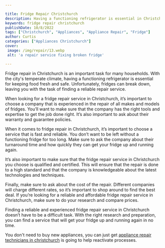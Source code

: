 ```yaml
---

title: Fridge Repair Christchurch
description: Having a functioning refrigerator is essential in Christchurch, or anywhere in NZ for that matter! and this post provides helpful information on how to find a reliable repair service, so read on to learn more!
keywords: fridge repair christchurch
publishDate: 10/8/2022
tags: ["Christchurch", "Appliances", "Appliance Repair", "Fridge"]
author: Curtis
categories: ["Appliances Christchurch"]
cover: 
 image: /img/repair/13.webp
 alt: 'a repair service fixing broken fridge'

---
```


Fridge repair in Christchurch is an important task for many households. With the city's temperate climate, having a functioning refrigerator is essential for keeping food fresh and safe. Unfortunately, fridges can break down, leaving you with the task of finding a reliable repair service.

When looking for a fridge repair service in Christchurch, it’s important to choose a company that is experienced in the repair of all makes and models of fridges. You’ll want to make sure that the company has the right tools and expertise to get the job done right. It’s also important to ask about their warranty and guarantee policies.

When it comes to fridge repair in Christchurch, it’s important to choose a service that is fast and reliable. You don’t want to be left without a functioning fridge for too long. Make sure to ask the company about their turnaround time and how quickly they can get your fridge up and running again.

It’s also important to make sure that the fridge repair service in Christchurch you choose is qualified and certified. This will ensure that the repair is done to a high standard and that the company is knowledgeable about the latest technologies and techniques.

Finally, make sure to ask about the cost of the repair. Different companies will charge different rates, so it’s important to shop around to find the best deal. If you’re looking for a reliable and affordable fridge repair service in Christchurch, make sure to do your research and compare prices.

Finding a reliable and experienced fridge repair service in Christchurch doesn’t have to be a difficult task. With the right research and preparation, you can find a service that will get your fridge up and running again in no time.

You don't need to buy new appliances, you can just get <a href="/pages/appliance-repair-technicians-in-christchurch/">appliance repair technicians in christchurch</a> is going to help reactivate processes.